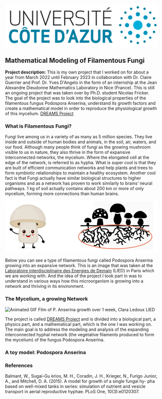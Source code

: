 <img src="../images/uca.jpg?raw=true"/>



## Mathematical Modeling of Filamentous Fungi

**Project description:** This is my own project that I worked on for about a year from March 2022 until February 2023 in collaboration with Dr. Claire Guerrier and Prof. Dr. Yves D'Angelo in the form of an internship at the Jean Alexandre Dieudonne Mathematics Laboratory in Nice (France). This is still an ongoing project that was taken over by Ph.D. student Nicolas Fricker. The goal of the project was to look into the biological properties of the filamentous fungus Podospora Anserina, understand its growth factors and create a mathematical model in order to reproduce the physiological growth of this mycelium. [DREAMS Project](http://www.dyco.fr/index.php/DREAMS)

### What is Filamentous Fungi?

Fungi live among us in a variety of as many as 5 million species. They live inside and outside of human bodies and animals, in the soil, air, waters, and our food. Although many people think of fungi as the growing mushroom visible to us in nature, they also thrive in the form of expansive interconnected networks, the mycelium. Where the elongated cell at the edge of the network, is referred to as hypha. What is super cool is that they are built of efficient communication networks and help plants and trees to form symbiotic relationships to maintain a healthy ecosystem. Another cool fact is that Fungi actually have similar biological structures to higher organisms and as a network has proven to work similarly to brains’ neural pathways. 1 kg of soil actually contains about 200 km or more of only mycelium, forming more connections than human brains.

<img src="../images/fungil.png?raw=true"/>


Below you can see a type of filamentous fungi called Podospora Anserina growing into an expansive network. This is an image that was taken at the [Laboratoire interdisciplinaire des Energies de Demain](https://b2c.sdv.univ-paris-diderot.fr/) (LIED) in Paris which we are working with. And the idea of the project I took part in was to understand in various ways how this microorganism is growing into a network and thriving in its environment.

### The Mycelium, a growing Network

<img src="../images/growth.gif" alt="Animated GIF">
Film of P. Anserina growth over 1 week, Clara Ledoux LIED

The project is called [DREAMS Project](http://www.dyco.fr/index.php/DREAMS) and is divided into a biological part, a physics part, and a mathematical part, which is the one I was working on. The main goal is to address the modeling and analysis of the expanding interconnected hyphal network (the vegetative filaments produced to form the mycelium) of the fungus Podospora Anserina. 

### A toy model: Podospora Anserina

### References

Balmant, W., Sugai-Gu ́erios, M. H., Coradin, J. H., Krieger, N., Furigo Junior, A., and Mitchell, D. A. (2015). A model for growth of a single fungal hy- pha based on well-mixed tanks in series: simulation of nutrient and vesicle transport in aerial reproductive hyphae. PLoS One, 10(3):e0120307.